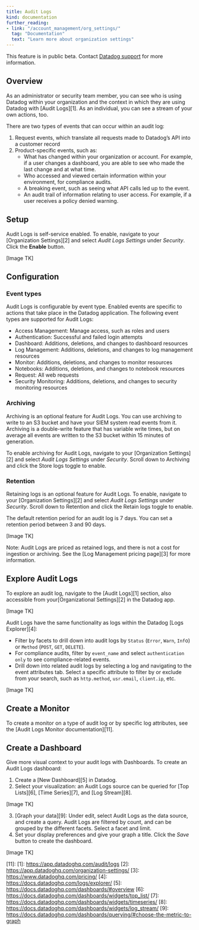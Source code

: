```yaml
---
title: Audit Logs
kind: documentation
further_reading:
- link: "/account_management/org_settings/"
  tag: "Documentation"
  text: "Learn more about organization settings"
---
```


<div class="alert alert-warning">This feature is in public beta. Contact <a href="https://www.datadoghq.com/support/">Datadog support</a> for more information.</div>

## Overview

As an administrator or security team member, you can see who is using Datadog within your organization and the context in which they are using Datadog with [Audit Logs][1]. As an individual, you can see a stream of your own actions, too.

There are two types of events that can occur within an audit log:

1. Request events, which translate all requests made to Datadog’s API into a customer record
2. Product-specific events, such as:
    - What has changed within your organization or account. For example, if a user changes a dashboard, you are able to see who made the last change and at what time.
    - Who accessed and viewed certain information within your environment, for compliance audits.
    - A breaking event, such as seeing what API calls led up to the event.
    - An audit trail of information relating to user access. For example, if a user receives a policy denied warning.

## Setup

Audit Logs is self-service enabled. To enable, navigate to your [Organization Settings][2] and select *Audit Logs Settings* under *Security*. Click the **Enable** button.

[Image TK]

## Configuration

### Event types

Audit Logs is configurable by event type. Enabled events are specific to actions that take place in the Datadog application. The following event types are supported for Audit Logs:

- Access Management: Manage access, such as roles and users
- Authentication: Successful and failed login attempts
- Dashboard: Additions, deletions, and changes to dashboard resources
- Log Management: Additions, deletions, and changes to log management resources
- Monitor: Additions, deletions, and changes to monitor resources
- Notebooks: Additions, deletions, and changes to notebook resources
- Request: All web requests
- Security Monitoring: Additions, deletions, and changes to security monitoring resources

### Archiving

Archiving is an optional feature for Audit Logs. You can use archiving to write to an S3 bucket and have your SIEM system read events from it. Archiving is a double-write feature that has variable write times, but on average all events are written to the S3 bucket within 15 minutes of generation.

To enable archiving for Audit Logs, navigate to your [Organization Settings][2] and select *Audit Logs Settings* under *Security*. Scroll down to Archiving and click the Store logs toggle to enable.

### Retention

Retaining logs is an optional feature for Audit Logs. To enable, navigate to your [Organization Settings][2] and select *Audit Logs Settings* under *Security*.  Scroll down to Retention and click the Retain logs toggle to enable.

The default retention period for an audit log is 7 days. You can set a retention period between 3 and 90 days.

[Image TK]

Note: Audit Logs are priced as retained logs, and there is not a cost for ingestion or archiving. See the [Log Management pricing page][3] for more information.

## Explore Audit Logs

To explore an audit log, navigate to the [Audit Logs][1] section, also accessible from your[Organizational Settings][2] in the Datadog app.

[Image TK]

Audit Logs have the same functionality as logs within the Datadog [Logs Explorer][4]:

- Filter by facets to drill down into audit logs by `Status` (`Error`, `Warn`, `Inf`o) or `Method` (`POST`, `GET`, `DELETE`).
- For compliance audits, filter by `event_name` and select `authentication only` to see compliance-related events.
- Drill down into related audit logs by selecting a log and navigating to the event attributes tab. Select a specific attribute to filter by or exclude from your search, such as `http.method`, `usr.email`, `client.ip`, etc.

[Image TK]

## Create a Monitor

To create a monitor on a type of audit log or by specific log attributes, see the [Audit Logs Monitor documentation][11].

## Create a Dashboard

Give more visual context to your audit logs with Dashboards. To create an Audit Logs dashboard:

1. Create a [New Dashboard][5] in Datadog.
2. Select your visualization: an Audit Logs source can be queried for [Top Lists][6], [Time Series][7], and [Log Stream][8].

[Image TK]

3. [Graph your data][9]: Under edit, select Audit Logs as the data source, and create a query. Audit Logs are filtered by count, and can be grouped by the different facets. Select a facet and limit.
4. Set your display preferences and give your graph a title. Click the *Save* button to create the dashboard.

[Image TK]

[11]:
[1]: https://app.datadoghq.com/audit/logs
[2]: https://app.datadoghq.com/organization-settings/
[3]: https://www.datadoghq.com/pricing/
[4]: https://docs.datadoghq.com/logs/explorer/
[5]: https://docs.datadoghq.com/dashboards/#overview
[6]: https://docs.datadoghq.com/dashboards/widgets/top_list/
[7]: https://docs.datadoghq.com/dashboards/widgets/timeseries/
[8]: https://docs.datadoghq.com/dashboards/widgets/log_stream/
[9]: https://docs.datadoghq.com/dashboards/querying/#choose-the-metric-to-graph
